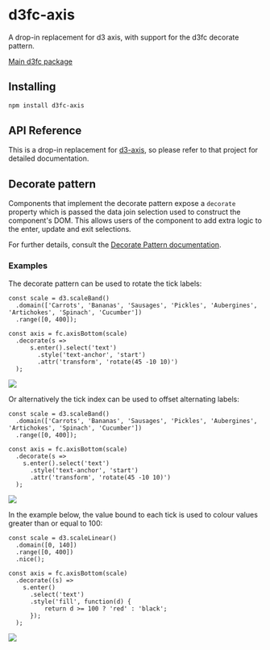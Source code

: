 # d3fc-axis

A drop-in replacement for d3 axis, with support for the d3fc decorate pattern.

[Main d3fc package](https://github.com/ScottLogic/d3fc)

## Installing

```bash
npm install d3fc-axis
```

## API Reference

This is a drop-in replacement for [d3-axis](https://github.com/d3/d3-axis), so please refer to that project for detailed documentation.

## Decorate pattern

Components that implement the decorate pattern expose a `decorate` property which is passed the data join selection used to construct the component's DOM. This allows users of the component to add extra logic to the enter, update and exit selections.

For further details, consult the [Decorate Pattern documentation](https://d3fc.io/introduction/decorate-pattern.html).

### Examples

The decorate pattern can be used to rotate the tick labels:

```
const scale = d3.scaleBand()
  .domain(['Carrots', 'Bananas', 'Sausages', 'Pickles', 'Aubergines', 'Artichokes', 'Spinach', 'Cucumber'])
  .range([0, 400]);

const axis = fc.axisBottom(scale)
  .decorate(s =>
      s.enter().select('text')
        .style('text-anchor', 'start')
        .attr('transform', 'rotate(45 -10 10)')
  );
```

<img src="screenshots/rotate.png"/>

Or alternatively the tick index can be used to offset alternating labels:

```
const scale = d3.scaleBand()
  .domain(['Carrots', 'Bananas', 'Sausages', 'Pickles', 'Aubergines', 'Artichokes', 'Spinach', 'Cucumber'])
  .range([0, 400]);

const axis = fc.axisBottom(scale)
  .decorate(s =>
    s.enter().select('text')
      .style('text-anchor', 'start')
      .attr('transform', 'rotate(45 -10 10)')
  );
```

<img src="screenshots/offset.png"/>

In the example below, the value bound to each tick is used to colour values greater than or equal to 100:

```
const scale = d3.scaleLinear()
  .domain([0, 140])
  .range([0, 400])
  .nice();

const axis = fc.axisBottom(scale)
  .decorate((s) =>
    s.enter()
      .select('text')
      .style('fill', function(d) {
          return d >= 100 ? 'red' : 'black';
      });
  );
```

<img src="screenshots/color.png"/>
